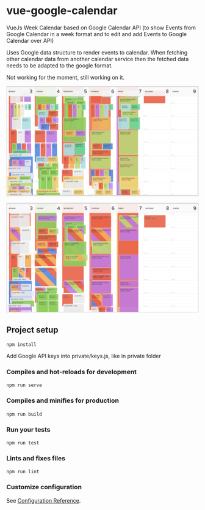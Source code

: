 # vue-google-calendar

VueJs Week Calendar based on Google Calendar API
(to show Events from Google Calendar in a week format
and to edit and add Events to Google Calendar over API)

Uses Google data structure to render events to calendar. 
When fetching other calendar data from another calendar service
then the fetched data needs to be adapted to the google format.

Not working for the moment, still working on it. 


![alt text](https://github.com/ngmiduc/vue-google-calendar/blob/master/docs/calendar.png)

![alt text](https://github.com/ngmiduc/vue-google-calendar/blob/master/docs/calendar2.png)

## Project setup

```
npm install
```

Add Google API keys into private/keys.js, like in private folder

### Compiles and hot-reloads for development

```
npm run serve
```

### Compiles and minifies for production

```
npm run build
```

### Run your tests

```
npm run test
```

### Lints and fixes files

```
npm run lint
```

### Customize configuration

See [Configuration Reference](https://cli.vuejs.org/config/).
